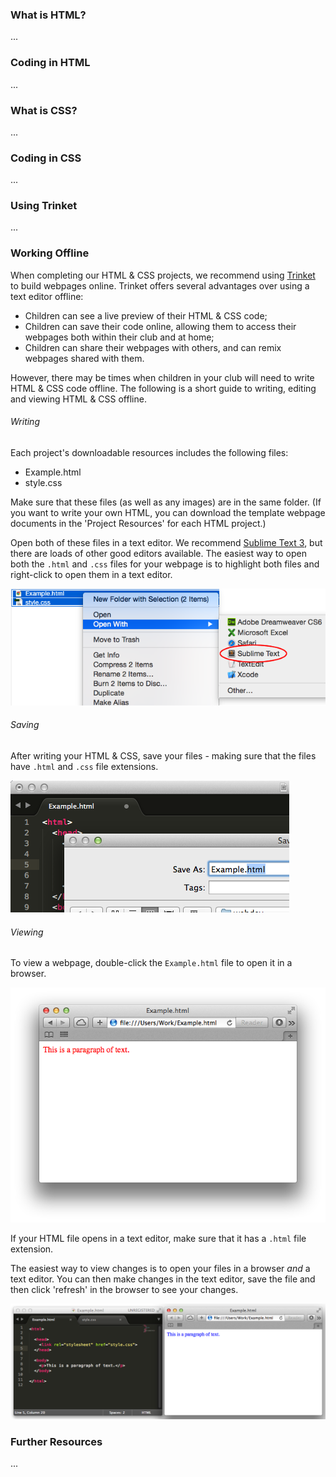 ### What is HTML?

...

### Coding in HTML

...

### What is CSS?

...

### Coding in CSS

...

### Using Trinket

...

### Working Offline

When completing our HTML & CSS projects, we recommend using [Trinket](https://trinket.io) to build webpages online. Trinket offers several advantages over using a text editor offline:

+ Children can see a live preview of their HTML & CSS code;
+ Children can save their code online, allowing them to access their webpages both within their club and at home;
+ Children can share their webpages with others, and can remix webpages shared with them.

However, there may be times when children in your club will need to write HTML & CSS code offline. The following is a short guide to writing, editing and viewing HTML & CSS offline.

###### Writing

Each project's downloadable resources includes the following files:

+ Example.html
+ style.css

Make sure that these files (as well as any images) are in the same folder. (If you want to write your own HTML, you can download the template webpage documents in the 'Project Resources' for each HTML project.)

Open both of these files in a text editor. We recommend [Sublime Text 3](http://www.sublimetext.com/3), but there are loads of other good editors available. The easiest way to open both the `.html` and `.css` files for your webpage is to highlight both files and right-click to open them in a text editor.

![screenshot](images/html/offline-open.png)

###### Saving

After writing your HTML & CSS, save your files - making sure that the files have `.html` and `.css` file extensions.

![screenshot](images/html/offline-save.png)

###### Viewing

To view a webpage, double-click the `Example.html` file to open it in a browser.

![screenshot](images/html/offline-view.png)

If your HTML file opens in a text editor, make sure that it has a `.html` file extension.

The easiest way to view changes is to open your files in a browser _and_ a text editor. You can then make changes in the text editor, save the file and then click 'refresh' in the browser to see your changes.

![screenshot](images/html/offline-edit.png)

### Further Resources

...
